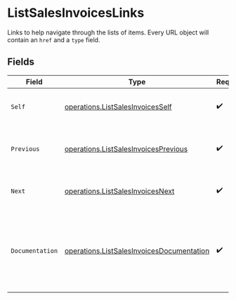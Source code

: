 # ListSalesInvoicesLinks

Links to help navigate through the lists of items. Every URL object will contain an `href` and a `type` field.


## Fields

| Field                                                                                                  | Type                                                                                                   | Required                                                                                               | Description                                                                                            |
| ------------------------------------------------------------------------------------------------------ | ------------------------------------------------------------------------------------------------------ | ------------------------------------------------------------------------------------------------------ | ------------------------------------------------------------------------------------------------------ |
| `Self`                                                                                                 | [operations.ListSalesInvoicesSelf](../../models/operations/listsalesinvoicesself.md)                   | :heavy_check_mark:                                                                                     | The URL to the current set of items.                                                                   |
| `Previous`                                                                                             | [operations.ListSalesInvoicesPrevious](../../models/operations/listsalesinvoicesprevious.md)           | :heavy_check_mark:                                                                                     | The previous set of items, if available.                                                               |
| `Next`                                                                                                 | [operations.ListSalesInvoicesNext](../../models/operations/listsalesinvoicesnext.md)                   | :heavy_check_mark:                                                                                     | The next set of items, if available.                                                                   |
| `Documentation`                                                                                        | [operations.ListSalesInvoicesDocumentation](../../models/operations/listsalesinvoicesdocumentation.md) | :heavy_check_mark:                                                                                     | In v2 endpoints, URLs are commonly represented as objects with an `href` and `type` field.             |